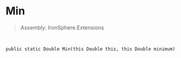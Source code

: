 ﻿

# Min

> Assembly: IronSphere.Extensions



```


public static Double Min(this Double this, this Double minimum)
```